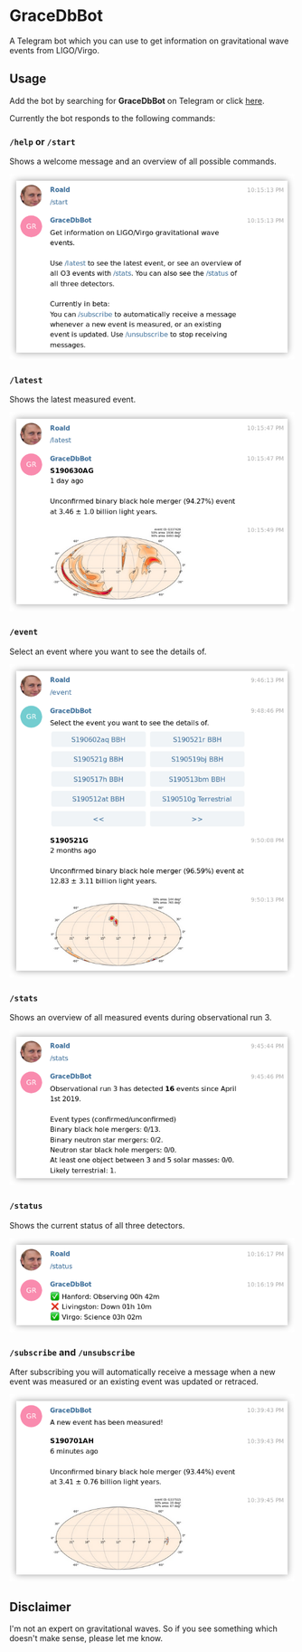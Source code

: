 # GraceDbBot
A Telegram bot which you can use to get information on gravitational wave events 
from LIGO/Virgo. 

## Usage
Add the bot by searching for **GraceDbBot** on Telegram or click [here](https://t.me/GraceDbBot).

Currently the bot responds to the following commands:

### `/help` or `/start` 
Shows a welcome message and an overview of all possible commands.

![](docs/start.png)

### `/latest`
Shows the latest measured event.

![](docs/latest.png)

### `/event`
Select an event where you want to see the details of.

![](docs/event.png)

### `/stats` 
Shows an overview of all measured events during observational run 3.

![](docs/stats.png)

### `/status`
Shows the current status of all three detectors.

![](docs/status.png)

### `/subscribe` and `/unsubscribe`
After subscribing you will automatically receive a message when a new event was 
measured or an existing event was updated or retraced.

![](docs/new_event.png)

## Disclaimer
I'm not an expert on gravitational waves. So if you see something which doesn't 
make sense, please let me know.
